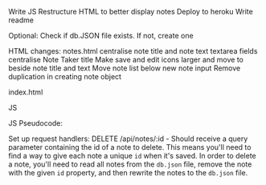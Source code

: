 <!-- Create files -->
<!-- Pseudocode JS -->
Write JS
Restructure HTML to better display notes
Deploy to heroku
Write readme

Optional:
Check if db.JSON file exists. If not, create one

HTML changes:
notes.html
    centralise note title and note text textarea fields
    centralise Note Taker title
    Make save and edit icons larger and move to beside note title and text
    Move note list below new note input
    Remove duplication in creating note object

index.html


JS


JS Pseudocode:
<!-- Install modules:
    Nodemon
    Express
    FS -->
<!-- Require in modules -->
<!-- Set up the express server
    app = express
    port
    express data parsing
    server listener -->
<!-- Decide structure of db.json file. Each note must have an id -->
<!-- Set up routes:
    /notes -> notes.html
    * -> index.html -->
Set up request handlers:
    <!-- GET /api/notes - Should read the `db.json` file and return all saved notes as JSON. -->
    <!-- POST /api/notes - Should receive a new note to save on the request body, add it to the `db.json` file, and then return the new note to the client. -->
    DELETE /api/notes/:id - Should receive a query parameter containing the id of a note to delete. This means you'll need to find a way to give each note a unique `id` when it's saved. In order to delete a note, you'll need to read all notes from the `db.json` file, remove the note with the given `id` property, and then rewrite the notes to the `db.json` file.
